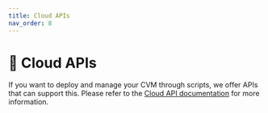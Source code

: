 ```yaml
---
title: Cloud APIs
nav_order: 8
---
```


# 📡 Cloud APIs

If you want to deploy and manage your CVM through scripts, we offer APIs that can support this. Please refer to the [Cloud API documentation](https://cloud-api.phala.network/docs) for more information.